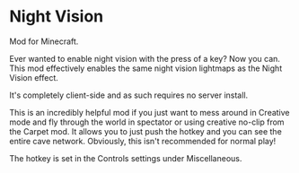 # Night Vision

Mod for Minecraft.

Ever wanted to enable night vision with the press of a key? Now you can. This mod effectively enables the same night vision lightmaps as the Night Vision effect.

It's completely client-side and as such requires no server install.

This is an incredibly helpful mod if you just want to mess around in Creative mode and fly through the world in spectator or using creative no-clip from the Carpet mod. It allows you to just push the hotkey and you can see the entire cave network. Obviously, this isn't recommended for normal play!

The hotkey is set in the Controls settings under Miscellaneous.